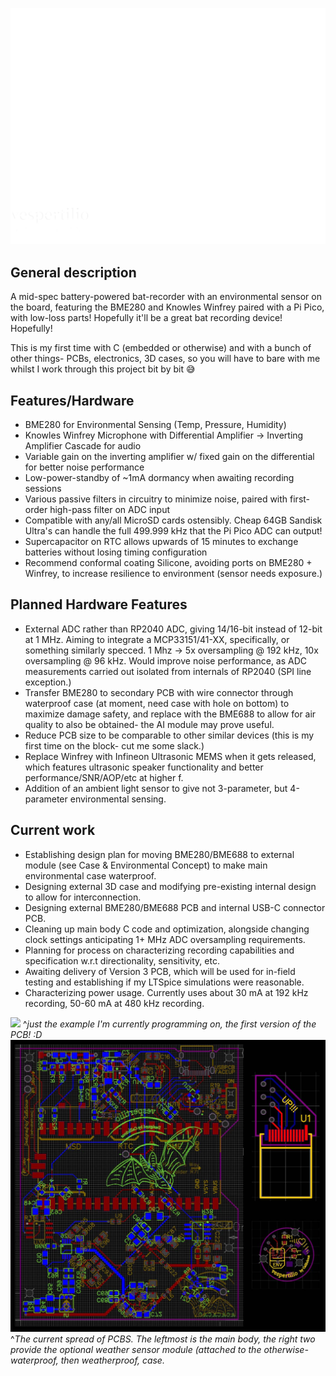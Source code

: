 ![](https://github.com/callous4567/Batcorder/blob/main/design_bat.png)

## General description 
A mid-spec battery-powered bat-recorder with an environmental sensor on the board, featuring the BME280 and Knowles Winfrey paired with a Pi Pico, with low-loss parts! Hopefully it'll be a great bat recording device! Hopefully!

This is my first time with C (embedded or otherwise) and with a bunch of other things- PCBs, electronics, 3D cases, so you will have to bare with me whilst I work through this project bit by bit 😅

## Features/Hardware 
- BME280 for Environmental Sensing (Temp, Pressure, Humidity)
- Knowles Winfrey Microphone with Differential Amplifier -> Inverting Amplifier Cascade for audio
- Variable gain on the inverting amplifier w/ fixed gain on the differential for better noise performance 
- Low-power-standby of ~1mA dormancy when awaiting recording sessions
- Various passive filters in circuitry to minimize noise, paired with first-order high-pass filter on ADC input
- Compatible with any/all MicroSD cards ostensibly. Cheap 64GB Sandisk Ultra's can handle the full 499.999 kHz that the Pi Pico ADC can output!
- Supercapacitor on RTC allows upwards of 15 minutes to exchange batteries without losing timing configuration 
- Recommend conformal coating Silicone, avoiding ports on BME280 + Winfrey, to increase resilience to environment (sensor needs exposure.)

## Planned Hardware Features
- External ADC rather than RP2040 ADC, giving 14/16-bit instead of 12-bit at 1 MHz. Aiming to integrate a MCP33151/41-XX, specifically, or something similarly specced. 1 Mhz -> 5x oversampling @ 192 kHz, 10x oversampling @ 96 kHz. Would improve noise performance, as ADC measurements carried out isolated from internals of RP2040 (SPI line exception.)
- Transfer BME280 to secondary PCB with wire connector through waterproof case (at moment, need case with hole on bottom) to maximize damage safety, and replace with the BME688 to allow for air quality to also be obtained- the AI module may prove useful. 
- Reduce PCB size to be comparable to other similar devices (this is my first time on the block- cut me some slack.)
- Replace Winfrey with Infineon Ultrasonic MEMS when it gets released, which features ultrasonic speaker functionality and better performance/SNR/AOP/etc at higher f.
- Addition of an ambient light sensor to give not 3-parameter, but 4-parameter environmental sensing.

## Current work
- Establishing design plan for moving BME280/BME688 to external module (see Case & Environmental Concept) to make main environmental case waterproof.
- Designing external 3D case and modifying pre-existing internal design to allow for interconnection.
- Designing external BME280/BME688 PCB and internal USB-C connector PCB.
- Cleaning up main body C code and optimization, alongside changing clock settings anticipating 1+ MHz ADC oversampling requirements.
- Planning for process on characterizing recording capabilities and specification w.r.t directionality, sensitivity, etc.
- Awaiting delivery of Version 3 PCB, which will be used for in-field testing and establishing if my LTSpice simulations were reasonable.
- Characterizing power usage. Currently uses about 30 mA at 192 kHz recording, 50-60 mA at 480 kHz recording.

![](https://github.com/callous4567/Batcorder/blob/main/VER_1_EX.jpg)
^*just the example I'm currently programming on, the first version of the PCB! :D* 
![](https://github.com/callous4567/vespertilio/blob/main/current_pcbs.jpg)
^*The current spread of PCBS. The leftmost is the main body, the right two provide the optional weather sensor module (attached to the otherwise-waterproof, then weatherproof, case.*
